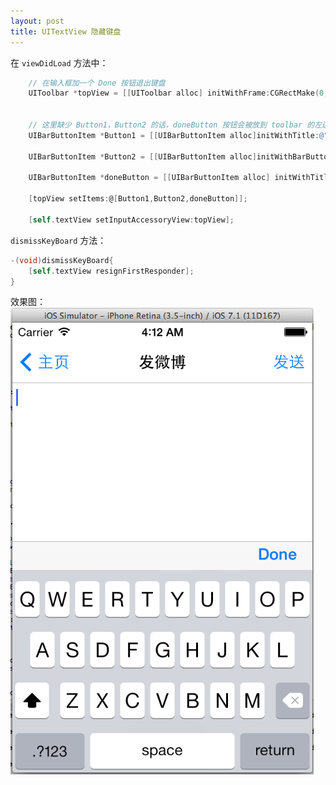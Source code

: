 ```yaml
---
layout: post
title: UITextView 隐藏键盘
---
```



在 `viewDidLoad` 方法中：

```Objective-C
    // 在输入框加一个 Done 按钮退出键盘
    UIToolbar *topView = [[UIToolbar alloc] initWithFrame:CGRectMake(0, 0, 320, 30)];

    
    // 这里缺少 Button1，Button2 的话，doneButton 按钮会被放到 toolbar 的左边
    UIBarButtonItem *Button1 = [[UIBarButtonItem alloc]initWithTitle:@"" style:UIBarButtonItemStyleBordered target:self action:nil];

    UIBarButtonItem *Button2 = [[UIBarButtonItem alloc]initWithBarButtonSystemItem:UIBarButtonSystemItemFlexibleSpace target:self action:nil];

    UIBarButtonItem *doneButton = [[UIBarButtonItem alloc] initWithTitle:@"Done" style:UIBarButtonItemStyleDone target:self action:@selector(dismissKeyBoard)];

    [topView setItems:@[Button1,Button2,doneButton]];

    [self.textView setInputAccessoryView:topView];
```

`dismissKeyBoard` 方法：

```Objective-C
-(void)dismissKeyBoard{
    [self.textView resignFirstResponder];
}
```

效果图：
![](https://raw.githubusercontent.com/JeOam/jeoam.github.io/9483f32c6b660e86028da07b0dc06cc10efda52b/images/2014-05-10.png)